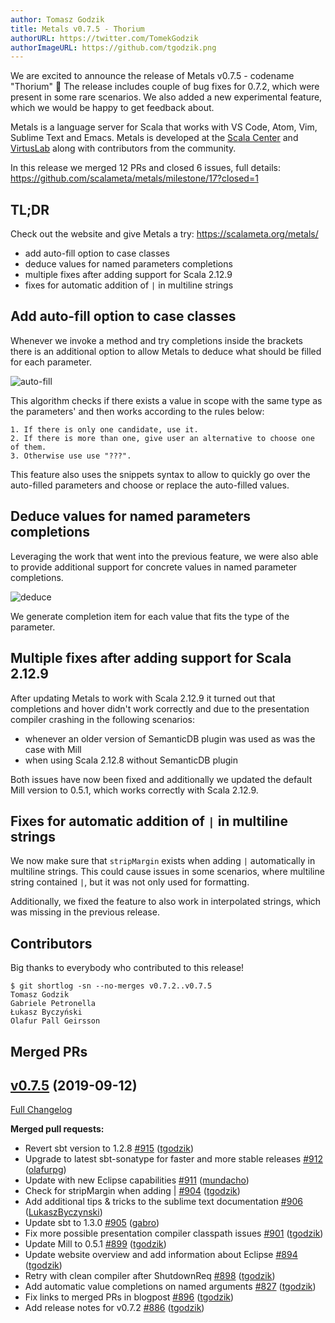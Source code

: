 ```yaml
---
author: Tomasz Godzik
title: Metals v0.7.5 - Thorium
authorURL: https://twitter.com/TomekGodzik
authorImageURL: https://github.com/tgodzik.png
---
```


We are excited to announce the release of Metals v0.7.5 - codename "Thorium" 🎉
The release includes couple of bug fixes for 0.7.2, which were present in some
rare scenarios. We also added a new experimental feature, which we would be
happy to get feedback about.

Metals is a language server for Scala that works with VS Code, Atom, Vim,
Sublime Text and Emacs. Metals is developed at the
[Scala Center](https://scala.epfl.ch/) and [VirtusLab](https://virtuslab.com)
along with contributors from the community.

In this release we merged 12 PRs and closed 6 issues, full details:
https://github.com/scalameta/metals/milestone/17?closed=1

## TL;DR

Check out the website and give Metals a try: https://scalameta.org/metals/

- add auto-fill option to case classes
- deduce values for named parameters completions
- multiple fixes after adding support for Scala 2.12.9
- fixes for automatic addition of `|` in multiline strings

## Add auto-fill option to case classes

Whenever we invoke a method and try completions inside the brackets there is an
additional option to allow Metals to deduce what should be filled for each
parameter.

![auto-fill](https://i.imgur.com/8pCiMqE.gif)

This algorithm checks if there exists a value in scope with the same type as the
parameters' and then works according to the rules below:

```
1. If there is only one candidate, use it.
2. If there is more than one, give user an alternative to choose one of them.
3. Otherwise use use "???".
```

This feature also uses the snippets syntax to allow to quickly go over the
auto-filled parameters and choose or replace the auto-filled values.

## Deduce values for named parameters completions

Leveraging the work that went into the previous feature, we were also able to
provide additional support for concrete values in named parameter completions.

![deduce](https://i.imgur.com/m11xixy.gif)

We generate completion item for each value that fits the type of the parameter.

## Multiple fixes after adding support for Scala 2.12.9

After updating Metals to work with Scala 2.12.9 it turned out that completions
and hover didn't work correctly and due to the presentation compiler crashing in
the following scenarios:

- whenever an older version of SemanticDB plugin was used as was the case with
  Mill
- when using Scala 2.12.8 without SemanticDB plugin

Both issues have now been fixed and additionally we updated the default Mill
version to 0.5.1, which works correctly with Scala 2.12.9.

## Fixes for automatic addition of `|` in multiline strings

We now make sure that `stripMargin` exists when adding `|` automatically in
multiline strings. This could cause issues in some scenarios, where multiline
string contained `|`, but it was not only used for formatting.

Additionally, we fixed the feature to also work in interpolated strings, which
was missing in the previous release.

## Contributors

Big thanks to everybody who contributed to this release!

```
$ git shortlog -sn --no-merges v0.7.2..v0.7.5
Tomasz Godzik
Gabriele Petronella
Łukasz Byczyński
Olafur Pall Geirsson
```

## Merged PRs

## [v0.7.5](https://github.com/scalameta/metals/tree/v0.7.5) (2019-09-12)

[Full Changelog](https://github.com/scalameta/metals/compare/v0.7.2...v0.7.5)

**Merged pull requests:**

- Revert sbt version to 1.2.8
  [\#915](https://github.com/scalameta/metals/pull/915)
  ([tgodzik](https://github.com/tgodzik))
- Upgrade to latest sbt-sonatype for faster and more stable releases
  [\#912](https://github.com/scalameta/metals/pull/912)
  ([olafurpg](https://github.com/olafurpg))
- Update with new Eclipse capabilities
  [\#911](https://github.com/scalameta/metals/pull/911)
  ([mundacho](https://github.com/mundacho))
- Check for stripMargin when adding |
  [\#904](https://github.com/scalameta/metals/pull/904)
  ([tgodzik](https://github.com/tgodzik))
- Add additional tips & tricks to the sublime text documentation
  [\#906](https://github.com/scalameta/metals/pull/906)
  ([LukaszByczynski](https://github.com/LukaszByczynski))
- Update sbt to 1.3.0 [\#905](https://github.com/scalameta/metals/pull/905)
  ([gabro](https://github.com/gabro))
- Fix more possible presentation compiler classpath issues
  [\#901](https://github.com/scalameta/metals/pull/901)
  ([tgodzik](https://github.com/tgodzik))
- Update Mill to 0.5.1 [\#899](https://github.com/scalameta/metals/pull/899)
  ([tgodzik](https://github.com/tgodzik))
- Update website overview and add information about Eclipse
  [\#894](https://github.com/scalameta/metals/pull/894)
  ([tgodzik](https://github.com/tgodzik))
- Retry with clean compiler after ShutdownReq
  [\#898](https://github.com/scalameta/metals/pull/898)
  ([tgodzik](https://github.com/tgodzik))
- Add automatic value completions on named arguments
  [\#827](https://github.com/scalameta/metals/pull/827)
  ([tgodzik](https://github.com/tgodzik))
- Fix links to merged PRs in blogpost
  [\#896](https://github.com/scalameta/metals/pull/896)
  ([tgodzik](https://github.com/tgodzik))
- Add release notes for v0.7.2
  [\#886](https://github.com/scalameta/metals/pull/886)
  ([tgodzik](https://github.com/tgodzik))

